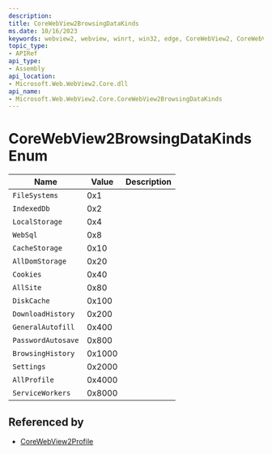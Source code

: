 ```yaml
---
description: 
title: CoreWebView2BrowsingDataKinds
ms.date: 10/16/2023
keywords: webview2, webview, winrt, win32, edge, CoreWebView2, CoreWebView2Controller, browser control, edge html, CoreWebView2BrowsingDataKinds
topic_type:
- APIRef
api_type:
- Assembly
api_location:
- Microsoft.Web.WebView2.Core.dll
api_name:
- Microsoft.Web.WebView2.Core.CoreWebView2BrowsingDataKinds
---
```


# CoreWebView2BrowsingDataKinds Enum

| Name |  Value | Description |
|--|--|--|
|`FileSystems` | 0x1  |  |
|`IndexedDb` | 0x2  |  |
|`LocalStorage` | 0x4  |  |
|`WebSql` | 0x8  |  |
|`CacheStorage` | 0x10  |  |
|`AllDomStorage` | 0x20  |  |
|`Cookies` | 0x40  |  |
|`AllSite` | 0x80  |  |
|`DiskCache` | 0x100  |  |
|`DownloadHistory` | 0x200  |  |
|`GeneralAutofill` | 0x400  |  |
|`PasswordAutosave` | 0x800  |  |
|`BrowsingHistory` | 0x1000  |  |
|`Settings` | 0x2000  |  |
|`AllProfile` | 0x4000  |  |
|`ServiceWorkers` | 0x8000  |  |


## Referenced by

- [CoreWebView2Profile](corewebview2profile.md)
